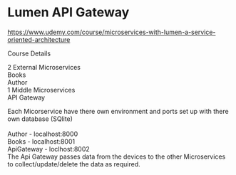 # Lumen API Gateway

https://www.udemy.com/course/microservices-with-lumen-a-service-oriented-architecture

Course Details

2 External Microservices
<br />Books
<br />Author
<br />
1 Middle Microservices
<br />API Gateway

Each Micorservice have there own environment and ports set up with there own database (SQlite)
<br />
<br />Author - localhost:8000
<br />Books - localhost:8001
<br />ApiGateway - loclhost:8002
<br />
The Api Gateway passes data from the devices to the other Microservices to collect/update/delete the data as required.


